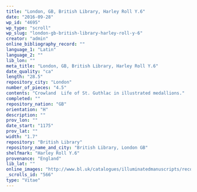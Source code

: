 ```yaml
---
title: "London, GB, British Library, Harley Roll Y.6"
date: "2016-09-28"
wp_id: "4695"
wp_type: "scroll"
wp_slug: "london-gb-british-library-harley-roll-y-6"
creator: "admin"
online_bibliography_record: ""
language_1: "Latin"
language_2: ""
lib_lon: ""
meta_title: "London, GB, British Library, Harley Roll Y.6"
date_quality: "ca"
length: "28.5"
repository_city: "London"
number_of_pieces: "4.5"
contents: "Crowland  Life of St. Guthlac in illustrated medallions."
completed: ""
repository_nation: "GB"
orientation: "H"
description: ""
prov_lon: ""
date_start: "1175"
prov_lat: ""
width: "1.7"
repository: "British Library"
repository_name_and_city: "British Library, London GB"
shelfmark: "Harley Roll Y.6"
provenance: "England"
lib_lat: ""
online_images: "http://www.bl.uk/catalogues/illuminatedmanuscripts/record.asp?MSID=18445&CollID=8&NStart="
_scrolls_id: "566"
type: "Vitae"
---
```




